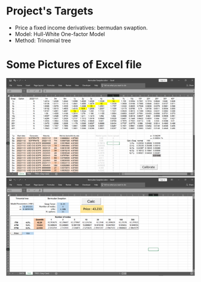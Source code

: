 # Project's Targets

- Price a fixed income derivatives: bermudan swaption.
- Model: Hull-White One-factor Model
- Method: Trinomial tree

# Some Pictures of Excel file
![Vol_and_Rate_Data](https://github.com/Andy16384/CTBC-Quant-Project/blob/main/Fixed%20Income%20Derivatives/Vol_and_Rate_Data.png)
![Tree_Setting_and_Result](https://github.com/Andy16384/CTBC-Quant-Project/blob/main/Fixed%20Income%20Derivatives/Tree_Setting_and_Result.png)

